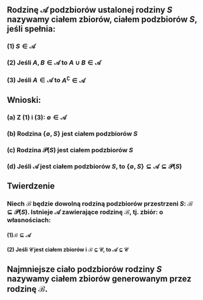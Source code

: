 ## Rodzinę $\mathcal{A}$ podzbiorów ustalonej rodziny $S$ nazywamy **ciałem zbiorów**, **ciałem podzbiorów $S$**, jeśli spełnia:
### (1) $S \in \mathcal{A}$
### (2) Jeśli $A,B \in \mathcal{A}$ to $A\cup B \in \mathcal{A}$
### (3) Jeśli $A  \in \mathcal{A}$ to $A^{\complement}  \in \mathcal{A}$ 
## Wnioski:
### (a) Z (1) i (3):  $\emptyset \in \mathcal{A}$
### (b) Rodzina $\{\emptyset, S\}$ jest ciałem podzbiorów $S$
### (c) Rodzina $\mathcal{P}(S)$ jest ciałem podzbiorów $S$
### (d) Jeśli $\mathcal{A}$ jest ciałem podzbiorów $S$, to $\{\emptyset,S\} \subseteq \mathcal{A} \subseteq \mathcal{P}(S)$ 
## **Twierdzenie**
### Niech $\mathcal{B}$ będzie dowolną rodziną podzbiorów przestrzeni $S$:  $\mathcal{B} \subseteq \mathcal{P}(S)$. Istnieje $\mathcal{A}$ zawierające rodzinę $\mathcal{B}$, tj. zbiór: o własnościach:
#### (1)$\mathcal{B}\subseteq \mathcal{A}$
#### (2) Jeśli $\mathcal{C}$ jest ciałem zbiorów i $\mathcal{B} \subseteq \mathcal{C}$, to $\mathcal{A} \subseteq \mathcal{C}$
## Najmniejsze ciało podzbiorów rodziny $S$ nazywamy **ciałem zbiorów generowanym przez rodzinę $\mathcal{B}$**.